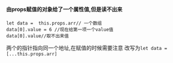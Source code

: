 #### 由props赋值的对象给了一个属性值,但是读不出来
  ```
  let data =  this.props.arr// 一个数组
  data[0].value = 6 //现在给第一项一个value值
  data[0].value//取不出来值
  ```
  两个的指针指向同一个地址,在赋值的时候需要注意
  改写为`let data = [...this.props.arr]`
